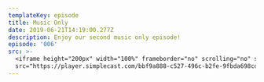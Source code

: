 ```yaml
---
templateKey: episode
title: Music Only
date: 2019-06-21T14:19:00.277Z
description: Enjoy our second music only episode!
episode: '006'
src: >-
  <iframe height="200px" width="100%" frameborder="no" scrolling="no" seamless
  src="https://player.simplecast.com/bbf9a888-c527-496c-b2fe-9fbda698cd62?dark=false"></iframe>
---
```


